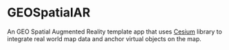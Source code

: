 # GEOSpatialAR

An GEO Spatial Augmented Reality template app that uses <a href="https://cesium.com/platform/cesium-for-unity/?utm_source=github&utm_medium=github&utm_campaign=unity">Cesium</a> library to integrate real world map data and anchor virtual objects on the map.
